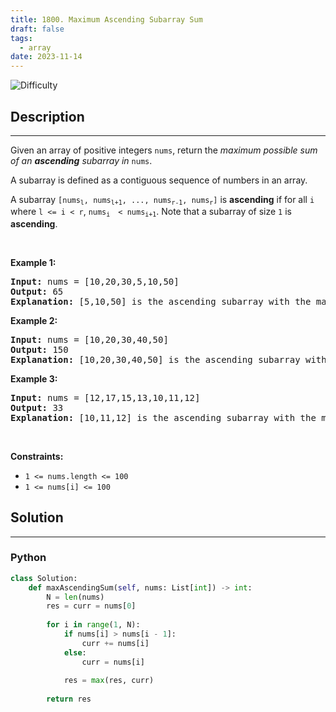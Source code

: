 ```yaml
---
title: 1800. Maximum Ascending Subarray Sum
draft: false
tags: 
  - array
date: 2023-11-14
---
```


![Difficulty](https://img.shields.io/badge/Difficulty-Easy-blue.svg)

## Description

---
<p>Given an array of positive integers <code>nums</code>, return the <em>maximum possible sum of an <strong>ascending</strong> subarray in </em><code>nums</code>.</p>

<p>A subarray is defined as a contiguous sequence of numbers in an array.</p>

<p>A subarray <code>[nums<sub>l</sub>, nums<sub>l+1</sub>, ..., nums<sub>r-1</sub>, nums<sub>r</sub>]</code> is <strong>ascending</strong> if for all <code>i</code> where <code>l &lt;= i &lt; r</code>, <code>nums<sub>i </sub> &lt; nums<sub>i+1</sub></code>. Note that a subarray of size <code>1</code> is <strong>ascending</strong>.</p>

<p>&nbsp;</p>
<p><strong class="example">Example 1:</strong></p>

<pre>
<strong>Input:</strong> nums = [10,20,30,5,10,50]
<strong>Output:</strong> 65
<strong>Explanation: </strong>[5,10,50] is the ascending subarray with the maximum sum of 65.
</pre>

<p><strong class="example">Example 2:</strong></p>

<pre>
<strong>Input:</strong> nums = [10,20,30,40,50]
<strong>Output:</strong> 150
<strong>Explanation: </strong>[10,20,30,40,50] is the ascending subarray with the maximum sum of 150.
</pre>

<p><strong class="example">Example 3:</strong></p>

<pre>
<strong>Input:</strong> nums = [12,17,15,13,10,11,12]
<strong>Output:</strong> 33
<strong>Explanation: </strong>[10,11,12] is the ascending subarray with the maximum sum of 33.
</pre>

<p>&nbsp;</p>
<p><strong>Constraints:</strong></p>

<ul>
	<li><code>1 &lt;= nums.length &lt;= 100</code></li>
	<li><code>1 &lt;= nums[i] &lt;= 100</code></li>
</ul>


## Solution

---
### Python
``` py title='maximum-ascending-subarray-sum'
class Solution:
    def maxAscendingSum(self, nums: List[int]) -> int:
        N = len(nums)
        res = curr = nums[0]
        
        for i in range(1, N):
            if nums[i] > nums[i - 1]:
                curr += nums[i]
            else:
                curr = nums[i]
                
            res = max(res, curr)
        
        return res

```

